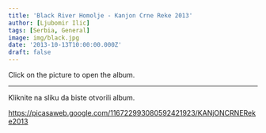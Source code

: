 ```yaml
---
title: 'Black River Homolje - Kanjon Crne Reke 2013'
author: [Ljubomir Ilic]
tags: [Serbia, General]
image: img/black.jpg
date: '2013-10-13T10:00:00.000Z'
draft: false
---
```


Click on the picture to open the album.

------

Kliknite na sliku da biste otvorili album.

https://picasaweb.google.com/116722993080592421923/KANjONCRNEReke2013
